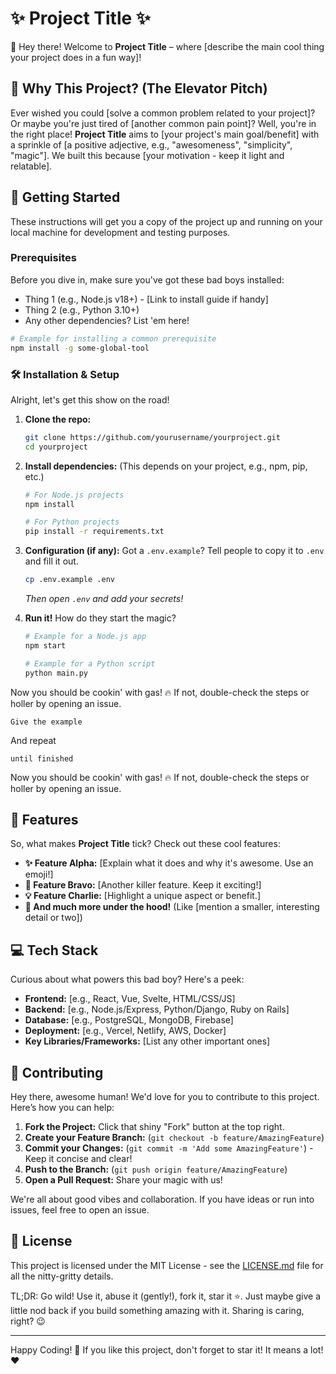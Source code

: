 # ✨ Project Title ✨

👋 Hey there! Welcome to **Project Title** – where [describe the main cool thing your project does in a fun way]! 

## 🤔 Why This Project? (The Elevator Pitch)

Ever wished you could [solve a common problem related to your project]? Or maybe you're just tired of [another common pain point]? Well, you're in the right place! **Project Title** aims to [your project's main goal/benefit] with a sprinkle of [a positive adjective, e.g., "awesomeness", "simplicity", "magic"]. We built this because [your motivation - keep it light and relatable].

## 🚀 Getting Started

These instructions will get you a copy of the project up and running on your local machine for development and testing purposes.

### Prerequisites

Before you dive in, make sure you've got these bad boys installed:

*   Thing 1 (e.g., Node.js v18+) - [Link to install guide if handy]
*   Thing 2 (e.g., Python 3.10+)
*   Any other dependencies? List 'em here!

```bash
# Example for installing a common prerequisite
npm install -g some-global-tool 
```

### 🛠️ Installation & Setup

Alright, let's get this show on the road!

1.  **Clone the repo:**
    ```bash
    git clone https://github.com/yourusername/yourproject.git
    cd yourproject
    ```
2.  **Install dependencies:**
    (This depends on your project, e.g., npm, pip, etc.)
    ```bash
    # For Node.js projects
    npm install
    
    # For Python projects
    pip install -r requirements.txt
    ```
3.  **Configuration (if any):**
    Got a `.env.example`? Tell people to copy it to `.env` and fill it out.
    ```bash
    cp .env.example .env
    ```
    *Then open `.env` and add your secrets!*

4.  **Run it!**
    How do they start the magic?
    ```bash
    # Example for a Node.js app
    npm start
    
    # Example for a Python script
    python main.py
    ```

Now you should be cookin' with gas! 🔥 If not, double-check the steps or holler by opening an issue.

```
Give the example
```

And repeat

```
until finished
```

Now you should be cookin' with gas! 🔥 If not, double-check the steps or holler by opening an issue.

## 🌟 Features

So, what makes **Project Title** tick? Check out these cool features:

*   **✨ Feature Alpha:** [Explain what it does and why it's awesome. Use an emoji!]
*   **🚀 Feature Bravo:** [Another killer feature. Keep it exciting!]
*   **💡 Feature Charlie:** [Highlight a unique aspect or benefit.]
*   **🧩 And much more under the hood!** (Like [mention a smaller, interesting detail or two])

## 💻 Tech Stack

Curious about what powers this bad boy? Here's a peek:

*   **Frontend:** [e.g., React, Vue, Svelte, HTML/CSS/JS]
*   **Backend:** [e.g., Node.js/Express, Python/Django, Ruby on Rails]
*   **Database:** [e.g., PostgreSQL, MongoDB, Firebase]
*   **Deployment:** [e.g., Vercel, Netlify, AWS, Docker]
*   **Key Libraries/Frameworks:** [List any other important ones]

## 🤝 Contributing

Hey there, awesome human! We'd love for you to contribute to this project. Here’s how you can help:

1.  **Fork the Project:** Click that shiny "Fork" button at the top right.
2.  **Create your Feature Branch:** (`git checkout -b feature/AmazingFeature`)
3.  **Commit your Changes:** (`git commit -m 'Add some AmazingFeature'`) - Keep it concise and clear!
4.  **Push to the Branch:** (`git push origin feature/AmazingFeature`)
5.  **Open a Pull Request:** Share your magic with us!

We're all about good vibes and collaboration. If you have ideas or run into issues, feel free to open an issue.

## 📜 License

This project is licensed under the MIT License - see the [LICENSE.md](LICENSE.md) file for all the nitty-gritty details.

TL;DR: Go wild! Use it, abuse it (gently!), fork it, star it ⭐. Just maybe give a little nod back if you build something amazing with it. Sharing is caring, right? 😉

---

Happy Coding! 🎉 If you like this project, don't forget to star it! It means a lot! ❤️
